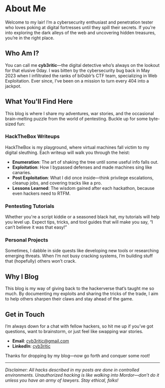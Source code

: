 # About Me

Welcome to my lair! I’m a cybersecurity enthusiast and penetration tester who loves poking at digital fortresses until they spill their secrets. If you're into exploring the dark alleys of the web and uncovering hidden treasures, you’re in the right place.

## Who Am I?

You can call me **cyb3ritic**—the digital detective who’s always on the lookout for that elusive 0day. I was bitten by the cybersecurity bug back in May 2023 when I infiltrated the ranks of bi0sblr’s CTF team, specializing in Web Exploitation. Ever since, I’ve been on a mission to turn every 404 into a jackpot.

## What You'll Find Here

This blog is where I share my adventures, war stories, and the occasional brain-melting puzzle from the world of pentesting. Buckle up for some byte-sized fun:

### HackTheBox Writeups

HackTheBox is my playground, where virtual machines fall victim to my digital sleuthing. Each writeup will walk you through the heist:

- **Enumeration**: The art of shaking the tree until some useful info falls out.
- **Exploitation**: How I bypassed defenses and made machines sing like canaries.
- **Post Exploitation**: What I did once inside—think privilege escalations, cleanup jobs, and covering tracks like a pro.
- **Lessons Learned**: The wisdom gained after each hackathon, because even hackers need to RTFM.

### Pentesting Tutorials

Whether you're a script kiddie or a seasoned black hat, my tutorials will help you level up. Expect tips, tricks, and tool guides that will make you say, “I can’t believe it was that easy!”

### Personal Projects

Sometimes, I dabble in side quests like developing new tools or researching emerging threats. When I’m not busy cracking systems, I’m building stuff that (hopefully) others won’t crack.

## Why I Blog

This blog is my way of giving back to the hackerverse that’s taught me so much. By documenting my exploits and sharing the tricks of the trade, I aim to help others sharpen their claws and stay ahead of the game.

## Get in Touch

I’m always down for a chat with fellow hackers, so hit me up if you’ve got questions, want to brainstorm, or just feel like swapping war stories.

- **Email**: cyb3ritic@gmail.com
- **LinkedIn**: [cyb3ritic](https://linkedin.com/in/cyb3ritic)

Thanks for dropping by my blog—now go forth and conquer some root!

---

_Disclaimer: All hacks described in my posts are done in controlled environments. Unauthorized hacking is like walking into Mordor—don’t do it unless you have an army of lawyers. Stay ethical, folks!_
